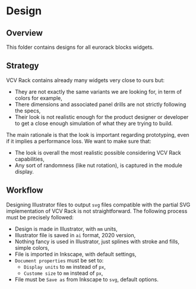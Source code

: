 # Design

## Overview

This folder contains designs for all eurorack blocks widgets.


## Strategy

VCV Rack contains already many widgets very close to ours but:

- They are not exactly the same variants we are looking for, in term of colors for example,
- There dimensions and associated panel drills are not strictly following the specs,
- Their look is not realistic enough for the product designer or developer to get a close enough
   simulation of what they are trying to build.

The main rationale is that the look is important regarding prototyping, even if it implies a
performance loss. We want to make sure that:

- The look is overall the most realistic possible considering VCV Rack capabilities,
- Any sort of randomness (like nut rotation), is captured in the module display.


## Workflow

Designing Illustrator files to output `svg` files compatible with the partial SVG implementation
of VCV Rack is not straightforward. The following process must be precisely followed:

- Design is made in Illustrator, with `mm` units,
- Illustrator file is saved in `ai` format, 2020 version,
- Nothing fancy is used in Illustrator, just splines with stroke and fills, simple colors,
- File is imported in Inkscape, with default settings,
- `Document properties` must be set to:
   - `Display units` to `mm` instead of `px`,
   - `Custome size` to `mm` instead of `px`,
- File must be `Save as` from Inkscape to `svg`, default options.

